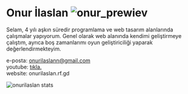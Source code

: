 # Onur İlaslan ![onur_prewiev](https://komarev.com/ghpvc/?username=onurilaslan)

Selam, 4 yılı aşkın süredir programlama ve web tasarım alanlarında çalışmalar yapıyorum. Genel olarak web alanında kendimi geliştirmeye çalıştım, ayrıca boş zamanlarımı oyun geliştiriciliği yaparak değerlendirmekteyim.

e-posta: onurilaslann@gmail.com <br>
youtube: <a href="https://www.youtube.com/channel/UCB5CvKOYfra5vJ6M6zk-7Mw">tıkla.</a>
<br>website: onurilaslan.rf.gd

![onurilaslan stats](https://github-readme-stats.vercel.app/api?username=onurilaslan&show_icons=true&theme=radical)
